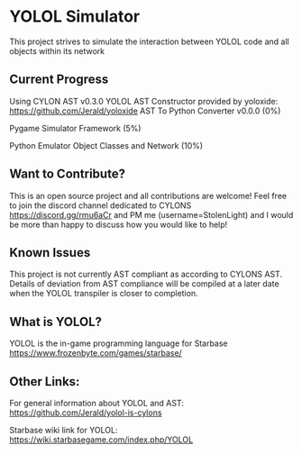 # YOLOL Simulator
This project strives to simulate the interaction between YOLOL code and all objects within its network

## Current Progress

Using CYLON AST v0.3.0
YOLOL AST Constructor provided by yoloxide: https://github.com/Jerald/yoloxide
AST To Python Converter v0.0.0 (0%)

Pygame Simulator Framework (5%)

Python Emulator Object Classes and Network (10%)

## Want to Contribute?
This is an open source project and all contributions are welcome! Feel free to join the discord channel dedicated to CYLONS https://discord.gg/rmu6aCr and PM me (username=StolenLight) and I would be more than happy to discuss how you would like to help!

## Known Issues

This project is not currently AST compliant as according to CYLONS AST. Details of deviation from AST compliance will be compiled at a later date when the YOLOL transpiler is closer to completion.


## What is YOLOL?
YOLOL is the in-game programming language for Starbase https://www.frozenbyte.com/games/starbase/

## Other Links:
For general information about YOLOL and AST: https://github.com/Jerald/yolol-is-cylons

Starbase wiki link for YOLOL: https://wiki.starbasegame.com/index.php/YOLOL
